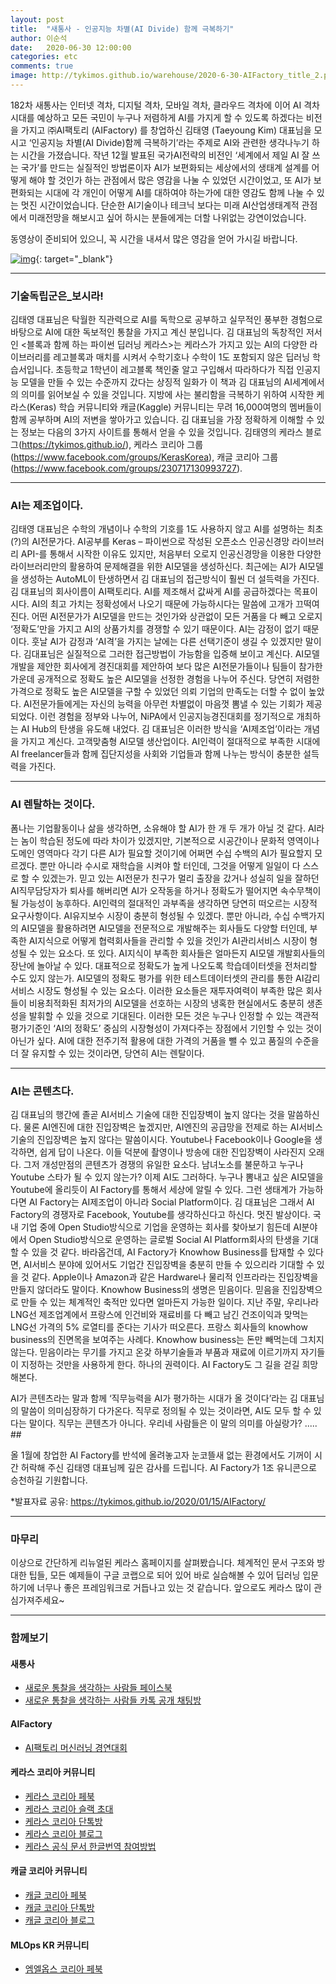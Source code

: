 ```yaml
---
layout: post
title:  "새통사 - 인공지능 차별(AI Divide) 함께 극복하기"
author: 이순석 
date:   2020-06-30 12:00:00
categories: etc
comments: true
image: http://tykimos.github.io/warehouse/2020-6-30-AIFactory_title_2.png
---
```


182차 새통사는 인터넷 격차, 디지털 격차, 모바일 격차, 클라우드 격차에 이어 AI 격차 시대를 예상하고 모든 국민이 누구나 저렴하게 AI를 가지게 할 수 있도록 하겠다는 비전을 가지고 ㈜AI팩토리 (AIFactory) 를 창업하신 김태영 (Taeyoung Kim) 대표님을 모시고 ‘인공지능 차별(AI Divide)함께 극복하기’라는 주제로 AI와 관련한 생각나누기 하는 시간을 가졌습니다. 작년 12월 발표된 국가AI전략의 비전인 ‘세계에서 제일 AI 잘 쓰는 국가’를 만드는 실질적인 방법론이자 AI가 보편화되는 세상에서의 생태계 설계를 어떻게 해야 할 것인가 하는 관점에서 많은 영감을 나눌 수 있었던 시간이었고, 또 AI가 보편화되는 시대에 각 개인이 어떻게 AI를 대하여야 하는가에 대한 영감도 함께 나눌 수 있는 멋진 시간이었습니다. 단순한 AI기술이나 테크닉 보다는 미래 AI산업생태계적 관점에서 미래전망을 해보시고 싶어 하시는 분들에게는 더할 나위없는 강연이었습니다.

동영상이 준비되어 있으니, 꼭 시간을 내셔서 많은 영감을 얻어 가시길 바랍니다.

[![img](http://tykimos.github.io/warehouse/2020-6-30-AIFactory_title_2.png)](https://www.facebook.com/donny.park.716/videos/10157714249611731/){: target="_blank"}

---
### 기술독립군은_보시라!

김태영 대표님은 탁월한 직관력으로 AI를 독학으로 공부하고 실무적인 풍부한 경험으로 바탕으로 AI에 대한 독보적인 통찰을 가지고 계신 분입니다. 김 대표님의 독창적인 저서인 <블록과 함께 하는 파이썬 딥러닝 케라스>는 케라스가 가지고 있는 AI의 다양한 라이브러리를 레고블록과 매치를 시켜서 수학기호나 수학이 1도 포함되지 않은 딥러닝 학습서입니다. 초등학교 1학년이 레고블록 책인줄 알고 구입해서 따라하다가 직접 인공지능 모델을 만들 수 있는 수준까지 갔다는 상징적 일화가 이 책과 김 대표님의 AI세계에서의 의미를 읽어보실 수 있을 것입니다. 지방에 사는 불리함을 극복하기 위하여 시작한 케라스(Keras) 학습 커뮤니티와 캐글(Kaggle) 커뮤니티는 무려 16,000여명의 멤버들이 함께 공부하며 AI의 저변을 쌓아가고 있습니다. 김 대표님을 가장 정확하게 이해할 수 있는 정보는 다음의 3가지 사이트를 통해서 얻을 수 있을 것입니다. 김태영의 케라스 블로그(https://tykimos.github.io/), 케라스 코리아 그룹(https://www.facebook.com/groups/KerasKorea), 캐글 코리아 그룹(https://www.facebook.com/groups/230717130993727).

---
### AI는 제조업이다.

김태영 대표님은 수학의 개념이나 수학의 기호를 1도 사용하지 않고 AI를 설명하는 최초(?)의 AI전문가다. AI공부를 Keras – 파이썬으로 작성된 오픈소스 인공신경망 라이브러리 API-를 통해서 시작한 이유도 있지만, 처음부터 오로지 인공신경망을 이용한 다양한 라이브러리만의 활용하여 문제해결을 위한 AI모델을 생성하신다. 최근에는 AI가 AI모델을 생성하는 AutoML이 탄생하면서 김 대표님의 접근방식이 훨씬 더 설득력을 가진다. 김 대표님의 회사이름이 AI팩토리다. AI를 제조해서 값싸게 AI를 공급하겠다는 목표이시다. AI의 최고 가치는 정확성에서 나오기 때문에 가능하시다는 말씀에 고개가 끄떡여진다. 어떤 AI전문가가 AI모델을 만드는 것인가와 상관없이 모든 거품을 다 빼고 오로지 ‘정확도’만을 가지고 AI의 상품가치를 경쟁할 수 있기 때문이다. AI는 감정이 없기 때문이다. 훗날 AI가 감정과 ‘AI격’을 가지는 날에는 다른 선택기준이 생길 수 있겠지만 말이다. 김대표님은 실질적으로 그러한 접근방법이 가능함을 입증해 보이고 계신다. AI모델개발을 제안한 회사에게 경진대회를 제안하여 보다 많은 AI전문가들이나 팀들이 참가한 가운데 공개적으로 정확도 높은 AI모델을 선정한 경험을 나누어 주신다. 당연히 저렴한 가격으로 정확도 높은 AI모델을 구할 수 있었던 의뢰 기업의 만족도는 더할 수 없이 높았다. AI전문가들에게는 자신의 능력을 아무런 차별없이 마음껏 뽐낼 수 있는 기회가 제공되었다. 이런 경험을 정부와 나누어, NiPA에서 인공지능경진대회를 정기적으로 개최하는 AI Hub의 탄생을 유도해 내었다. 김 대표님은 이러한 방식을 ‘AI제조업’이라는 개념을 가지고 계신다. 고객맞춤형 AI모델 생산업이다. AI인력이 절대적으로 부족한 시대에 AI freelancer들과 함께 집단지성을 사회와 기업들과 함께 나누는 방식이 충분한 설득력을 가진다.

---
### AI 렌탈하는 것이다.

폼나는 기업활동이나 삶을 생각하면, 소유해야 할 AI가 한 개 두 개가 아닐 것 같다. AI라는 놈이 학습된 정도에 따라 차이가 있겠지만, 기본적으로 시공간이나 문화적 영역이나 도메인 영역마다 각기 다른 AI가 필요할 것이기에 어쩌면 수십 수백의 AI가 필요할지 모르겠다. 뿐만 아니라 수시로 재학습을 시켜야 할 터인데, 그것을 어떻게 일일이 다 스스로 할 수 있겠는가. 믿고 있는 AI전문가 친구가 멀리 출장을 갔거나 성실히 일을 잘하던 AI직무담당자가 퇴사를 해버리면 AI가 오작동을 하거나 정확도가 떨어지면 속수무책이 될 가능성이 농후하다. AI인력의 절대적인 과부족을 생각하면 당연히 떠오르는 시장적 요구사항이다. AI유지보수 시장이 충분히 형성될 수 있겠다. 뿐만 아니라, 수십 수백가지의 AI모델을 활용하려면 AI모델을 전문적으로 개발해주는 회사들도 다양할 터인데, 부족한 AI지식으로 어떻게 협력회사들을 관리할 수 있을 것인가 AI관리서비스 시장이 형성될 수 있는 요소다. 또 있다. AI지식이 부족한 회사들은 얼마든지 AI모델 개발회사들의 장난에 놀아날 수 있다. 대표적으로 정확도가 높게 나오도록 학습데이터셋을 전처리할 수도 있지 않는가. AI모델의 정확도 평가를 위한 테스트데이터셋의 관리를 통한 AI감리서비스 시장도 형성될 수 있는 요소다. 이러한 요소들은 재투자여력이 부족한 많은 회사들이 비용최적화된 최저가의 AI모델을 선호하는 시장의 냉혹한 현실에서도 충분히 생존성을 발휘할 수 있을 것으로 기대된다. 이러한 모든 것은 누구나 인정할 수 있는 객관적 평가기준인 ‘AI의 정확도’ 중심의 시장형성이 가져다주는 장점에서 기인할 수 있는 것이 아닌가 싶다. AI에 대한 전주기적 활용에 대한 가격의 거품을 뺄 수 있고 품질의 수준을 더 잘 유지할 수 있는 것이라면, 당연히 AI는 렌탈이다.

---
### AI는 콘텐츠다.

김 대표님의 행간에 졸곧 AI서비스 기술에 대한 진입장벽이 높지 않다는 것을 말씀하신다. 물론 AI엔진에 대한 진입장벽은 높겠지만, AI엔진의 공급망을 전제로 하는 AI서비스 기술의 진입장벽은 높지 않다는 말씀이시다. Youtube나 Facebook이나 Google을 생각하면, 쉽게 답이 나온다. 이들 덕분에 촬영이나 방송에 대한 진입장벽이 사라진지 오래다. 그저 개성만점의 콘텐츠가 경쟁의 유일한 요소다. 남녀노소를 불문하고 누구나 Youtube 스타가 될 수 있지 않는가? 이제 AI도 그러하다. 누구나 뽐내고 싶은 AI모델을 Youtube에 올리듯이 AI Factory를 통해서 세상에 알릴 수 있다. 그런 생태계가 가능하다면 AI Factory는 AI제조업이 아니라 Social Platform이다. 김 대표님은 그래서 AI Factory의 경쟁자로 Facebook, Youtube를 생각하신다고 하신다. 멋진 발상이다. 국내 기업 중에 Open Studio방식으로 기업을 운영하는 회사를 찾아보기 힘든데 AI분야에서 Open Studio방식으로 운영하는 글로벌 Social AI Platform회사의 탄생을 기대할 수 있을 것 같다. 바라옵건데, AI Factory가 Knowhow Business를 탑재할 수 있다면, AI서비스 분야에 있어서도 기업간 진입장벽을 충분히 만들 수 있으리라 기대할 수 있을 것 같다. Apple이나 Amazon과 같은 Hardware나 물리적 인프라라는 진입장벽을 만들지 않더라도 말이다. Knowhow Business의 생명은 믿음이다. 믿음을 진입장벽으로 만들 수 있는 체계적인 축적만 있다면 얼마든지 가능한 일이다. 지난 주말, 우리나라 LNG선 제조업계에서 프랑스에 인건비와 재료비를 다 빼고 남긴 건조이익과 맞먹는 LNG선 가격의 5% 로열티를 준다는 기사가 떠오른다. 프랑스 회사들의 knowhow business의 진면목을 보여주는 사례다. Knowhow business는 돈만 빼먹는데 그치지 않는다. 믿음이라는 무기를 가지고 온갖 하부기술들과 부품과 재료에 이르기까지 자기들이 지정하는 것만을 사용하게 한다. 하나의 권력이다. AI Factory도 그 길을 걷길 희망해본다.

AI가 콘텐츠라는 말과 함께 ‘직무능력을 AI가 평가하는 시대가 올 것이다’라는 김 대표님의 말씀이 의미심장하기 다가온다. 직무로 정의될 수 있는 것이라면, AI도 모두 할 수 있다는 말이다. 직무는 콘텐츠가 아니다. 우리네 사람들은 이 말의 의미를 아실랑가? ..... ##

올 1월에 창업한 AI Factory를 반석에 올려놓고자 눈코뜰새 없는 환경에서도 기꺼이 시간 허락해 주신 김태영 대표님께 깊은 감사를 드립니다. AI Factory가 1조 유니콘으로 승천하길 기원합니다.

*발표자료 공유: https://tykimos.github.io/2020/01/15/AIFactory/

---
### 마무리

이상으로 간단하게 리뉴얼된 케라스 홈페이지를 살펴봤습니다. 체계적인 문서 구조와 방대한 팁들, 모든 예제들이 구글 코랩으로 되어 있어 바로 실습해볼 수 있어 딥러닝 입문하기에 너무나 좋은 프레임워크로 거듭나고 있는 것 같습니다. 앞으로도 케라스 많이 관심가져주세요~

---
### 함께보기

#### 새통사

* [새로운 통찰을 생각하는 사람들 페이스북](https://www.facebook.com/saetongsa/?__xts__[0]=68.ARCI2GOIUhiyBBPIikovnBwCUZfUs-_rlz-wTv-XlGyFti65mjfYiLmgay7mYuTrA1phPg4o2MpaMAUbP3ut-VHtaULbRZHij9_ZMWMMcoBJ9uW7tL-SYs4oB9HpHJvwluaNLBqWnA0-EZv0eWX1zg42G7sHLHDM4bBLeTzmbxmz8wk6JaEcQXt-c41GALcYNllYOKQdKDGfXKN7zAiIOwQQAelGb2xcYuE4X7e41MXhQFoa8sKD3XS-NKBoTu0em9pIX3m1-LF-gF_WlzphOLi3mU6CsEzxw42EdXH5ynpJqw78gQv5S2hjZGfJNJXUU3jPbEONPPbEkbWh1k-_1cHIewe)
* [새로운 통찰을 생각하는 사람들 카톡 공개 채팅방](https://open.kakao.com/o/g1uEjlhb)

#### AIFactory

* [AI팩토리 머신러닝 경연대회](http://aifactory.space)

#### 케라스 코리아 커뮤니티

* [케라스 코리아 페북](https://www.facebook.com/groups/KerasKorea/)
* [케라스 코리아 슬랙 초대](https://join.slack.com/t/keraskorea/shared_invite/enQtNTUzMTUxMzIyMzg4LWQ3YmQ1YTdmNTYxOTAwZTExNmFmOGM3M2QyMjIyNzYwYTY2YTY2ZjBlNDNlZDdmMTU0NGVjYzFkMWYxNzE0ZDA)
* [케라스 코리아 단톡방](https://open.kakao.com/o/g93MSBV)
* [케라스 코리아 블로그](http://keraskorea.github.io)
* [케라스 공식 문서 한글번역 참여방법](https://tykimos.github.io/2019/02/06/Contribution_of_Keras_Document_to_Korean_Translation/)

#### 캐글 코리아 커뮤니티

* [캐글 코리아 페북](https://www.facebook.com/groups/KaggleKoreaOpenGroup/)
* [캐글 코리아 단톡방](https://open.kakao.com/o/gP24T89)
* [캐글 코리아 블로그](https://kaggle-kr.tistory.com/)

#### MLOps KR 커뮤니티

* [엠엘옵스 코리아 페북](https://www.facebook.com/groups/MLOpsKR/)
